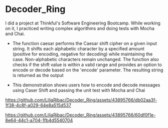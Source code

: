 # Decoder_Ring
I did a project at Thinkful's Software Engineering Bootcamp. While working on it, I practiced writing complex algorithms and doing tests with Mocha and Chai.

* The function caesar performs the Caesar shift cipher on a given input string. It shifts each alphabetic character by a specified amount (positive for encoding, negative for decoding) while maintaining the case. Non-alphabetic characters remain unchanged. The function also checks if the shift value is within a valid range and provides an option to encode or decode based on the 'encode' parameter. The resulting string is returned as the output

* This demonstration shows users how to encode and decode messages using Caser Shift and passing the unit test with Mocha and Chai

https://github.com/LiliaRibac/Decoder_Ring/assets/43895766/db02aa3f-1f38-4c8f-a029-64e8a515d537


https://github.com/LiliaRibac/Decoder_Ring/assets/43895766/60df0f1e-8e64-44c1-a704-1fb4d5540704
